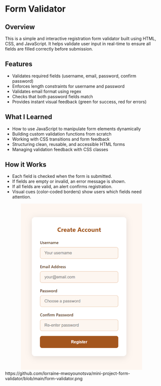 # Form Validator

## Overview

This is a simple and interactive registration form validator built using HTML, CSS, and JavaScript. It helps validate user input in real-time to ensure all fields are filled correctly before submission.

## Features

- Validates required fields (username, email, password, confirm password)
- Enforces length constraints for username and password
- Validates email format using regex
- Checks that both password fields match
- Provides instant visual feedback (green for success, red for errors)

## What I Learned

- How to use JavaScript to manipulate form elements dynamically
- Building custom validation functions from scratch
- Working with CSS transitions and form feedback
- Structuring clean, reusable, and accessible HTML forms
- Managing validation feedback with CSS classes

## How it Works

- Each field is checked when the form is submitted.
- If fields are empty or invalid, an error message is shown.
- If all fields are valid, an alert confirms registration.
- Visual cues (color-coded borders) show users which fields need attention.

<div align="center">
  <img src="https://github.com/lorraine-mwoyounotsva/mini-project-form-validator/blob/main/form-validator.png?raw=true" alt="Form Validator Preview" width="400"/> 
</div>
https://github.com/lorraine-mwoyounotsva/mini-project-form-validator/blob/main/form-validator.png
